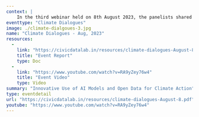 ```yaml
--- 
context: |
    In the third webinar held on 8th August 2023, the panelists shared their learnings, use cases, and approaches to leveraging digital technologies for different sectors such as agriculture, irrigation, public health, and pollution.  They jointly stressed the need to share data and algorithms in the open to encourage further collaborations, which is the essence of Digital Public Goods (DPG) and how AI models can be used and leveraged to build a more sustainable and resilient future. 
eventtype: "Climate Dialogues"
image: ./climate-dialgoues-3.jpg
name: "Climate Dialogues - Aug, 2023"
resources: 
  - 
    link: "https://civicdatalab.in/resources/climate-dialogues-August-8.pdf"
    title: "Event Report"
    type: Doc
  - 
    link: "https://www.youtube.com/watch?v=RA9yZey76w4"
    title: "Event Video"
    type: Video
summary: "Innovative Use of AI Models and Open Data for Climate Action"
type: eventdetail
url: "https://civicdatalab.in/resources/climate-dialogues-August-8.pdf"
youtube: "https://www.youtube.com/watch?v=RA9yZey76w4"
---
```

